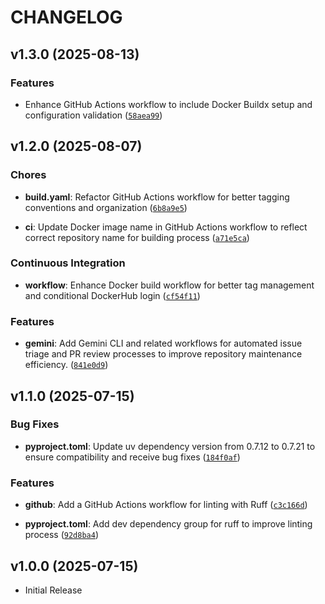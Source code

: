 # CHANGELOG

<!-- version list -->

## v1.3.0 (2025-08-13)

### Features

- Enhance GitHub Actions workflow to include Docker Buildx setup and configuration validation
  ([`58aea99`](https://github.com/Armgd/fireflyiii-mcp/commit/58aea99e49f501ec954cbee7f22b8514b6b900e3))


## v1.2.0 (2025-08-07)

### Chores

- **build.yaml**: Refactor GitHub Actions workflow for better tagging conventions and organization
  ([`6b8a9e5`](https://github.com/Armgd/fireflyiii-mcp/commit/6b8a9e5539a77838d156bb5120223c0c56bd7ab8))

- **ci**: Update Docker image name in GitHub Actions workflow to reflect correct repository name for
  building process
  ([`a71e5ca`](https://github.com/Armgd/fireflyiii-mcp/commit/a71e5ca38e222b02b85afa12b6b08ea7416dd9f3))

### Continuous Integration

- **workflow**: Enhance Docker build workflow for better tag management and conditional DockerHub
  login
  ([`cf54f11`](https://github.com/Armgd/fireflyiii-mcp/commit/cf54f11eaa4359f14bf5081431ca7d9466289dcc))

### Features

- **gemini**: Add Gemini CLI and related workflows for automated issue triage and PR review
  processes to improve repository maintenance efficiency.
  ([`841e0d9`](https://github.com/Armgd/fireflyiii-mcp/commit/841e0d957512be99b672ed27e675481ebf28a882))


## v1.1.0 (2025-07-15)

### Bug Fixes

- **pyproject.toml**: Update uv dependency version from 0.7.12 to 0.7.21 to ensure compatibility and
  receive bug fixes
  ([`184f0af`](https://github.com/Armgd/fireflyiii-mcp/commit/184f0afda1d5b1dba2bd3c16a6f71b20bdeb8d8e))

### Features

- **github**: Add a GitHub Actions workflow for linting with Ruff
  ([`c3c166d`](https://github.com/Armgd/fireflyiii-mcp/commit/c3c166d7d33750caacefad5e8e6b4d2826ed4383))

- **pyproject.toml**: Add dev dependency group for ruff to improve linting process
  ([`92d8ba4`](https://github.com/Armgd/fireflyiii-mcp/commit/92d8ba4f9ea3f81baf076c96af9b4dd9d115b690))


## v1.0.0 (2025-07-15)

- Initial Release
